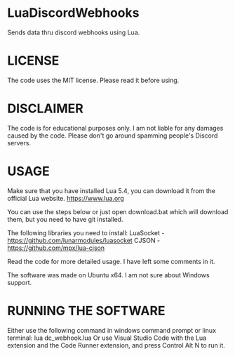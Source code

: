 # LuaDiscordWebhooks
Sends data thru discord webhooks using Lua.

# LICENSE
The code uses the MIT license. Please read it before using.

# DISCLAIMER
The code is for educational purposes only. I am not liable for any damages caused by the code. Please don't go around spamming people's Discord servers. 

# USAGE
Make sure that you have installed Lua 5.4, you can download it from the official Lua website. https://www.lua.org

You can use the steps below or just open download.bat which will download them, but you need to have git installed.

The following libraries you need to install:
LuaSocket - https://github.com/lunarmodules/luasocket
CJSON - https://github.com/mpx/lua-cjson

Read the code for more detailed usage. I have left some comments in it.

The software was made on Ubuntu x64. I am not sure about Windows support. 

# RUNNING THE SOFTWARE
Either use the following command in windows command prompt or linux terminal:
lua dc_webhook.lua
Or use Visual Studio Code with the Lua extension and the Code Runner extension, and press Control Alt N to run it. 
